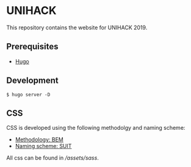 # UNIHACK

This repository contains the website for UNIHACK 2019.

## Prerequisites

* [Hugo](https://gohugo.io)

## Development

````
$ hugo server -D
````

## CSS

CSS is developed using the following methodolgy and naming scheme:

* [Methodology: BEM](http://getbem.com/introduction/)
* [Naming scheme: SUIT](https://github.com/suitcss/suit/blob/master/doc/naming-conventions.md)

All css can be found in */assets/sass*.